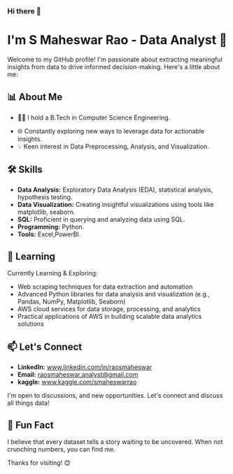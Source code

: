 ### Hi there 👋
# I'm S Maheswar Rao - Data Analyst 👨

Welcome to my GitHub profile! I'm passionate about extracting meaningful insights from data to drive informed decision-making. Here's a little about me:

## 📊 About Me

- 👩‍🎓 I hold a B.Tech in Computer Science Engineering.
<!--🚀 Currently working as a Data Analyst at [Your Current Company]. -->
- 🌐 Constantly exploring new ways to leverage data for actionable insights.
- 💡 Keen interest in  Data Preprocessing, Analysis, and Visualization.


## 🛠️ Skills

- **Data Analysis:** Exploratory Data Analysis (EDA), statistical analysis, hypothesis testing.
- **Data Visualization:** Creating insightful visualizations using tools like matplotlib, seaborn.
- **SQL:** Proficient in querying and analyzing data using SQL.
- **Programming:** Python.
- **Tools:** Excel,PowerBI.

<!--
## 📈 Projects

Here are some projects I've worked on:

1. **[Project 1](Link-to-Project-1):** Brief description.
2. **[Project 2](Link-to-Project-2):** Brief description.
3. **[Project 3](Link-to-Project-3):** Brief description.

Feel free to explore these projects to see my data analysis skills in action!

-->

## 🌱 Learning

Currently Learning & Exploring:

- Web scraping techniques for data extraction and automation
- Advanced Python libraries for data analysis and visualization (e.g., Pandas, NumPy, Matplotlib, Seaborn)
- AWS cloud services for data storage, processing, and analytics
- Practical applications of AWS in building scalable data analytics solutions

## 📫 Let's Connect

- **LinkedIn:** www.linkedin.com/in/raosmaheswar
- **Email:** raosmaheswar.analyst@gmail.com
- **kaggle:** www.kaggle.com/smaheswarrao

I'm open to  discussions, and new opportunities. Let's connect and discuss all things data!

## 📌 Fun Fact

I believe that every dataset tells a story waiting to be uncovered. When not crunching numbers, you can find me.

Thanks for visiting! 😊

<!--
**raosmaheswar/raosmaheswar** is a ✨ _special_ ✨ repository because its `README.md` (this file) appears on your GitHub profile.

Here are some ideas to get you started:

- 🔭 I’m currently working on ...
- 🌱 I’m currently learning ...
- 👯 I’m looking to collaborate on ...
- 🤔 I’m looking for help with ...
- 💬 Ask me about ...
- 📫 How to reach me: ...
- 😄 Pronouns: ...
- ⚡ Fun fact: ...
-->
